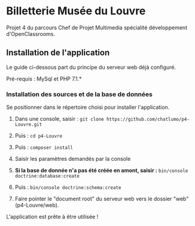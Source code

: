 Billetterie Musée du Louvre
======

Projet 4 du parcours Chef de Projet Multimedia spécialité développement d'OpenClassrooms.

## Installation de l'application
Le guide ci-dessous part du principe du serveur web déjà configuré.

Pré-requis : MySql et PHP 7.1.*

### Installation des sources et de la base de données
Se positionner dans le répertoire choisi pour installer l'application.

1. Dans une console, saisir : 
`git clone https://github.com/chatlumo/p4-Louvre.git`

2. Puis :
`cd p4-Louvre`

3. Puis :
`composer install`

4. Saisir les paramètres demandés par la console

5. **Si la base de donnée n'a pas été créée en amont, saisir :**
`bin/console doctrine:database:create`

6. Puis :
`bin/console doctrine:schema:create`

7. Faire pointer le "document root" du serveur web vers le dossier "web" (p4-Louvre/web).

L'application est prête à être utilisée !